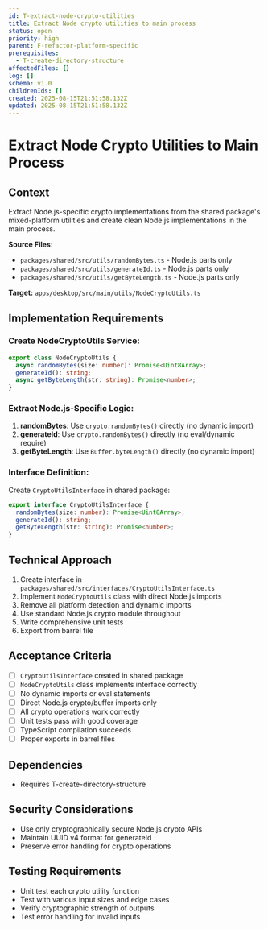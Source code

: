```yaml
---
id: T-extract-node-crypto-utilities
title: Extract Node crypto utilities to main process
status: open
priority: high
parent: F-refactor-platform-specific
prerequisites:
  - T-create-directory-structure
affectedFiles: {}
log: []
schema: v1.0
childrenIds: []
created: 2025-08-15T21:51:58.132Z
updated: 2025-08-15T21:51:58.132Z
---
```


# Extract Node Crypto Utilities to Main Process

## Context

Extract Node.js-specific crypto implementations from the shared package's mixed-platform utilities and create clean Node.js implementations in the main process.

**Source Files:**

- `packages/shared/src/utils/randomBytes.ts` - Node.js parts only
- `packages/shared/src/utils/generateId.ts` - Node.js parts only
- `packages/shared/src/utils/getByteLength.ts` - Node.js parts only

**Target:** `apps/desktop/src/main/utils/NodeCryptoUtils.ts`

## Implementation Requirements

### Create NodeCryptoUtils Service:

```typescript
export class NodeCryptoUtils {
  async randomBytes(size: number): Promise<Uint8Array>;
  generateId(): string;
  async getByteLength(str: string): Promise<number>;
}
```

### Extract Node.js-Specific Logic:

1. **randomBytes**: Use `crypto.randomBytes()` directly (no dynamic import)
2. **generateId**: Use `crypto.randomBytes()` directly (no eval/dynamic require)
3. **getByteLength**: Use `Buffer.byteLength()` directly (no dynamic import)

### Interface Definition:

Create `CryptoUtilsInterface` in shared package:

```typescript
export interface CryptoUtilsInterface {
  randomBytes(size: number): Promise<Uint8Array>;
  generateId(): string;
  getByteLength(str: string): Promise<number>;
}
```

## Technical Approach

1. Create interface in `packages/shared/src/interfaces/CryptoUtilsInterface.ts`
2. Implement `NodeCryptoUtils` class with direct Node.js imports
3. Remove all platform detection and dynamic imports
4. Use standard Node.js crypto module throughout
5. Write comprehensive unit tests
6. Export from barrel file

## Acceptance Criteria

- [ ] `CryptoUtilsInterface` created in shared package
- [ ] `NodeCryptoUtils` class implements interface correctly
- [ ] No dynamic imports or eval statements
- [ ] Direct Node.js crypto/buffer imports only
- [ ] All crypto operations work correctly
- [ ] Unit tests pass with good coverage
- [ ] TypeScript compilation succeeds
- [ ] Proper exports in barrel files

## Dependencies

- Requires T-create-directory-structure

## Security Considerations

- Use only cryptographically secure Node.js crypto APIs
- Maintain UUID v4 format for generateId
- Preserve error handling for crypto operations

## Testing Requirements

- Unit test each crypto utility function
- Test with various input sizes and edge cases
- Verify cryptographic strength of outputs
- Test error handling for invalid inputs
